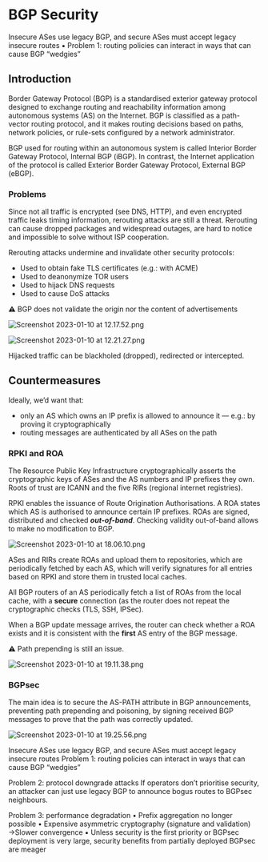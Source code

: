 # BGP Security

Insecure ASes use legacy BGP, and secure ASes must accept legacy insecure routes
▪ Problem 1: routing policies can interact in ways that can cause BGP “wedgies”

## Introduction

Border Gateway Protocol (BGP) is a standardised exterior gateway protocol designed to exchange routing and reachability information among autonomous systems (AS) on the Internet. BGP is classified as a path-vector routing protocol, and it makes routing decisions based on paths, network policies, or rule-sets configured by a network administrator.

BGP used for routing within an autonomous system is called Interior Border Gateway Protocol, Internal BGP (iBGP). In contrast, the Internet application of the protocol is called Exterior Border Gateway Protocol, External BGP (eBGP).

### Problems

Since not all traffic is encrypted (see DNS, HTTP), and even encrypted traffic leaks timing information, rerouting attacks are still a threat. Rerouting can cause dropped packages and widespread outages, are hard to notice and impossible to solve without ISP cooperation. 

Rerouting attacks undermine and invalidate other security protocols:

- Used to obtain fake TLS certificates (e.g.: with ACME)
- Used to deanonymize TOR users
- Used to hijack DNS requests
- Used to cause DoS attacks

<aside>
⚠️ BGP does not validate the origin nor the content of advertisements

</aside>

![Screenshot 2023-01-10 at 12.17.52.png](Screenshot_2023-01-10_at_12.17.52.png)

![Screenshot 2023-01-10 at 12.21.27.png](Screenshot_2023-01-10_at_12.21.27.png)

Hijacked traffic can be blackholed (dropped), redirected or intercepted.

## Countermeasures

Ideally, we’d want that:

- only an AS which owns an IP prefix is allowed to announce it — e.g.: by proving it cryptographically
- routing messages are authenticated by all ASes on the path

### RPKI and ROA

The Resource Public Key Infrastructure cryptographically asserts the cryptographic keys of ASes and the AS numbers and IP prefixes they own. Roots of trust are ICANN and the five RIRs (regional internet registries).

RPKI enables the issuance of Route Origination Authorisations. A ROA states which AS is authorised to announce certain IP prefixes. ROAs are signed, distributed and checked ***********out-of-band***********. Checking validity out-of-band allows to make no modification to BGP.

![Screenshot 2023-01-10 at 18.06.10.png](Screenshot_2023-01-10_at_18.06.10.png)

ASes and RIRs create ROAs and upload them to repositories, which are periodically fetched by each AS, which will verify signatures for all entries based on RPKI and store them in trusted local caches.

All BGP routers of an AS periodically fetch a list of ROAs from the local cache, with a ******************secure****************** connection (as the router does not repeat the cryptographic checks (TLS, SSH, IPSec). 

When a BGP update message arrives, the router can check whether a ROA exists and it is consistent with the **first** AS entry of the BGP message.

<aside>
⚠️ Path prepending is still an issue.

![Screenshot 2023-01-10 at 19.11.38.png](Screenshot_2023-01-10_at_19.11.38.png)

</aside>

### BGPsec

The main idea is to secure the AS-PATH attribute in BGP announcements, preventing path prepending and poisoning, by signing received BGP messages to prove that the path was correctly updated. 

![Screenshot 2023-01-10 at 19.25.56.png](Screenshot_2023-01-10_at_19.25.56.png)

Insecure ASes use legacy BGP, and secure ASes must accept legacy insecure routes
Problem 1: routing policies can interact in ways that can cause BGP “wedgies”

Problem 2: protocol downgrade attacks
If operators don’t prioritise security, an attacker can just use legacy BGP to announce bogus routes to BGPsec neighbours.

Problem 3: performance degradation
• Prefix aggregation no longer possible
• Expensive asymmetric cryptography (signature and validation) →Slower convergence
▪ Unless security is the first priority or BGPsec deployment is very large, security benefits from partially deployed BGPsec are meager